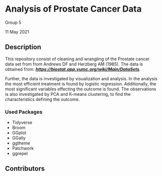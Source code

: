 Analysis of Prostate Cancer Data
================
Group 5

11 May 2021


## Description

This repository consist of cleaning and wrangling of the Prostate cancer data set from from Andrews DF and Herzberg AM (1985). The data is obtained from: ***https://biostat.app.vumc.org/wiki/Main/DataSets***.   


Further, the data is investigated by visualization and analysis. In the analysis the most efficient treatment is found by logistic regression. Additionally, the most significant variables effecting the outcome is found. The observations is also investigated by PCA and K-means clustering, to find the characteristics defining the outcome.  

### Used Packages 
- Tidyverse
- Broom 
- GGplot
- GGally
- ggtheme
- Patchwork
- ggrepel

## Contributors 